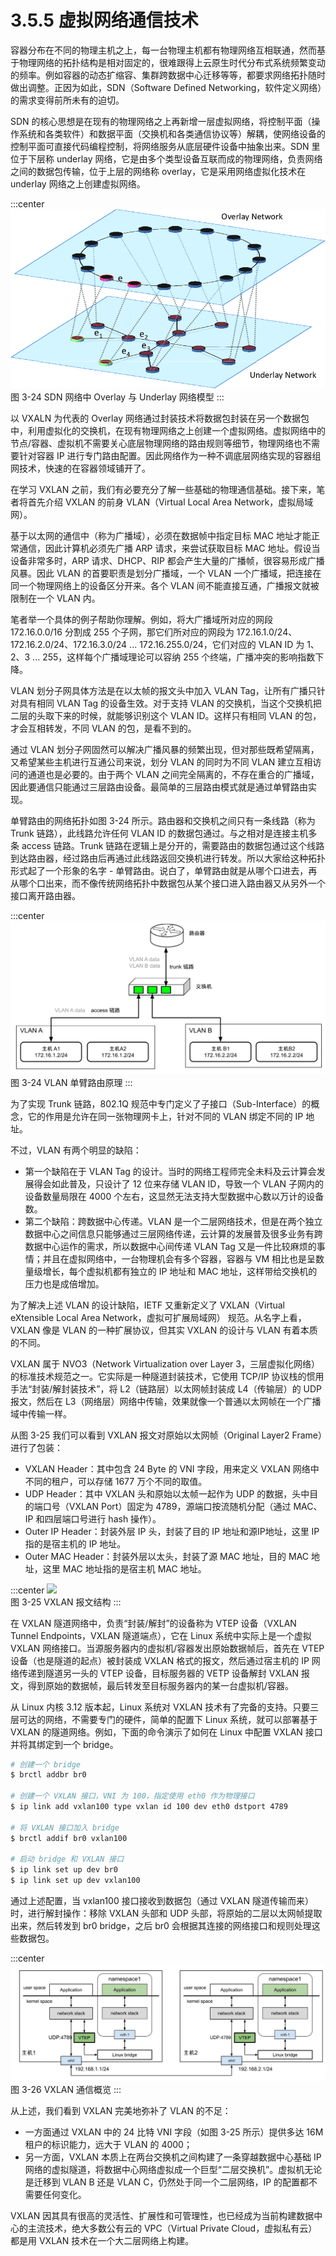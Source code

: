 # 3.5.5 虚拟网络通信技术

容器分布在不同的物理主机之上，每一台物理主机都有物理网络互相联通，然而基于物理网络的拓扑结构是相对固定的，很难跟得上云原生时代分布式系统频繁变动的频率。例如容器的动态扩缩容、集群跨数据中心迁移等等，都要求网络拓扑随时做出调整。正因为如此，SDN（Software Defined Networking，软件定义网络）的需求变得前所未有的迫切。

SDN 的核心思想是在现有的物理网络之上再新增一层虚拟网络，将控制平面（操作系统和各类软件）和数据平面（交换机和各类通信协议等）解耦，使网络设备的控制平面可直接代码编程控制，将网络服务从底层硬件设备中抽象出来。SDN 里位于下层称 underlay 网络，它是由多个类型设备互联而成的物理网络，负责网络之间的数据包传输，位于上层的网络称 overlay，它是采用网络虚拟化技术在 underlay 网络之上创建虚拟网络。

:::center
  ![](../assets/overlay-network.png)<br/>
  图 3-24 SDN 网络中 Overlay 与 Underlay 网络模型
:::


以 VXALN 为代表的 Overlay 网络通过封装技术将数据包封装在另一个数据包中，利用虚拟化的交换机，在现有物理网络之上创建一个虚拟网络。虚拟网络中的节点/容器、虚拟机不需要关心底层物理网络的路由规则等细节，物理网络也不需要针对容器 IP 进行专门路由配置。因此网络作为一种不调底层网络实现的容器组网技术，快速的在容器领域铺开了。

在学习 VXLAN 之前，我们有必要充分了解一些基础的物理通信基础。接下来，笔者将首先介绍 VXLAN 的前身 VLAN（Virtual Local Area Network，虚拟局域网）。

基于以太网的通信中（称为广播域），必须在数据帧中指定目标 MAC 地址才能正常通信，因此计算机必须先广播 ARP 请求，来尝试获取目标 MAC 地址。假设当设备非常多时，ARP 请求、DHCP、RIP 都会产生大量的广播帧，很容易形成广播风暴。因此 VLAN 的首要职责是划分广播域，一个 VLAN 一个广播域，把连接在同一个物理网络上的设备区分开来。各个 VLAN 间不能直接互通，广播报文就被限制在一个 VLAN 内。

笔者举一个具体的例子帮助你理解。例如，将大广播域所对应的网段 172.16.0.0/16 分割成 255 个子网，那它们所对应的网段为 172.16.1.0/24、172.16.2.0/24、172.16.3.0/24 ... 172.16.255.0/24，它们对应的 VLAN ID 为 1、2、3 ... 255，这样每个广播域理论可以容纳 255 个终端，广播冲突的影响指数下降。

VLAN 划分子网具体方法是在以太帧的报文头中加入 VLAN Tag，让所有广播只针对具有相同 VLAN Tag 的设备生效。对于支持 VLAN 的交换机，当这个交换机把二层的头取下来的时候，就能够识别这个 VLAN ID。这样只有相同 VLAN 的包，才会互相转发，不同 VLAN 的包，是看不到的。

通过 VLAN 划分子网固然可以解决广播风暴的频繁出现，但对那些既希望隔离，又希望某些主机进行互通公司来说，划分 VLAN 的同时为不同 VLAN 建立互相访问的通道也是必要的。由于两个 VLAN 之间完全隔离的，不存在重合的广播域，因此要通信只能通过三层路由设备。最简单的三层路由模式就是通过单臂路由实现。

单臂路由的网络拓扑如图 3-24 所示。路由器和交换机之间只有一条线路（称为 Trunk 链路），此线路允许任何 VLAN ID 的数据包通过。与之相对是连接主机多条 access 链路。Trunk 链路在逻辑上是分开的，需要路由的数据包通过这个线路到达路由器，经过路由后再通过此线路返回交换机进行转发。所以大家给这种拓扑形式起了一个形象的名字 - 单臂路由。说白了，单臂路由就是从哪个口进去，再从哪个口出来，而不像传统网络拓扑中数据包从某个接口进入路由器又从另外一个接口离开路由器。

:::center
  ![](../assets/vlan-router.svg)<br/>
  图 3-24 VLAN 单臂路由原理
:::

为了实现 Trunk 链路，802.1Q 规范中专门定义了子接口（Sub-Interface）的概念，它的作用是允许在同一张物理网卡上，针对不同的 VLAN 绑定不同的 IP 地址。

不过，VLAN 有两个明显的缺陷：
- 第一个缺陷在于 VLAN Tag 的设计。当时的网络工程师完全未料及云计算会发展得会如此普及，只设计了 12 位来存储 VLAN ID，导致一个 VLAN 子网内的设备数量局限在 4000 个左右，这显然无法支持大型数据中心数以万计的设备数。
- 第二个缺陷：跨数据中心传递。VLAN 是一个二层网络技术，但是在两个独立数据中心之间信息只能够通过三层网络传递，云计算的发展普及很多业务有跨数据中心运作的需求，所以数据中心间传递 VLAN Tag 又是一件比较麻烦的事情；并且在虚拟网络中，一台物理机会有多个容器，容器与 VM 相比也是呈数量级增长，每个虚拟机都有独立的 IP 地址和 MAC 地址，这样带给交换机的压力也是成倍增加。

为了解决上述 VLAN 的设计缺陷，IETF 又重新定义了 VXLAN（Virtual eXtensible Local Area Network，虚拟可扩展局域网） 规范。从名字上看，VXLAN 像是 VLAN 的一种扩展协议，但其实 VXLAN 的设计与 VLAN 有着本质的不同。

VXLAN 属于 NVO3（Network Virtualization over Layer 3，三层虚拟化网络）的标准技术规范之一。它实际是一种隧道封装技术，它使用 TCP/IP 协议栈的惯用手法“封装/解封装技术”，将 L2（链路层）以太网帧封装成 L4（传输层）的 UDP 报文，然后在 L3（网络层）网络中传输，效果就像一个普通以太网帧在一个广播域中传输一样。


从图 3-25 我们可以看到 VXLAN 报文对原始以太网帧（Original Layer2 Frame）进行了包装：

- VXLAN Header：其中包含 24 Byte 的 VNI 字段，用来定义 VXLAN 网络中不同的租户，可以存储 1677 万个不同的取值。
- UDP Header：其中 VXLAN 头和原始以太帧一起作为 UDP 的数据，头中目的端口号（VXLAN Port）固定为 4789，源端口按流随机分配（通过 MAC、IP 和四层端口号进行 hash 操作）。
- Outer IP Header：封装外层 IP 头，封装了目的 IP 地址和源IP地址，这里 IP 指的是宿主机的 IP 地址。
- Outer MAC Header：封装外层以太头，封装了源 MAC 地址，目的 MAC 地址，这里 MAC 地址指的是宿主机 MAC 地址。

:::center
  ![](../assets/vxlan-data.png)<br/>
  图 3-25 VXLAN 报文结构
:::


在 VXLAN 隧道网络中，负责“封装/解封”的设备称为 VTEP 设备（VXLAN Tunnel Endpoints，VXLAN 隧道端点），它在 Linux 系统中实际上是一个虚拟 VXLAN 网络接口。当源服务器内的虚拟机/容器发出原始数据帧后，首先在 VTEP 设备（也是隧道的起点）被封装成 VXLAN 格式的报文，然后通过宿主机的 IP 网络传递到隧道另一头的 VTEP 设备，目标服务器的 VETP 设备解封 VXLAN 报文，得到原始的数据帧，最后转发至目标服务器内的某一台虚拟机/容器。

从 Linux 内核 3.12 版本起，Linux 系统对 VXLAN 技术有了完备的支持。只要三层可达的网络，不需要专门的硬件，简单的配置下 Linux 系统，就可以部署基于 VXLAN 的隧道网络。例如，下面的命令演示了如何在 Linux 中配置 VXLAN 接口并将其绑定到一个 bridge。

```bash
# 创建一个 bridge
$ brctl addbr br0

# 创建一个 VXLAN 接口，VNI 为 100，指定使用 eth0 作为物理接口
$ ip link add vxlan100 type vxlan id 100 dev eth0 dstport 4789

# 将 VXLAN 接口加入 bridge
$ brctl addif br0 vxlan100

# 启动 bridge 和 VXLAN 接口
$ ip link set up dev br0
$ ip link set up dev vxlan100
```
通过上述配置，当 vxlan100 接口接收到数据包（通过 VXLAN 隧道传输而来）时，进行解封操作：移除 VXLAN 头部和 UDP 头部，将原始的二层以太网帧提取出来，然后转发到 br0 bridge，之后 br0 会根据其连接的网络接口和规则处理这些数据包。

:::center
  ![](../assets/linux-vxlan.svg)<br/>
  图 3-26 VXLAN 通信概览
:::


从上述，我们看到 VXLAN 完美地弥补了 VLAN 的不足：
- 一方面通过 VXLAN 中的 24 比特 VNI 字段（如图 3-25 所示）提供多达 16M 租户的标识能力，远大于 VLAN 的 4000；
- 另一方面，VXLAN 本质上在两台交换机之间构建了一条穿越数据中心基础 IP 网络的虚拟隧道，将数据中心网络虚拟成一个巨型“二层交换机”。虚拟机无论是迁移到 VLAN B 还是 VLAN C，仍然处于同一个二层网络，IP 的配置都不需要任何变化。

VXLAN 因其具有很高的灵活性、扩展性和可管理性，也已经成为当前构建数据中心的主流技术，绝大多数公有云的 VPC（Virtual Private Cloud，虚拟私有云）都是用 VXLAN 技术在一个大二层网络上构建。